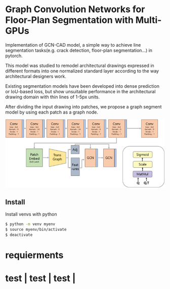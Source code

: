 # Graph Convolution Networks for Floor-Plan Segmentation with Multi-GPUs

Implementation of GCN-CAD model, a simple way to achieve line segmentation tasks(e.g. crack detection, floor-plan segmentation...) in pytorch.

This model was studied to remodel architectural drawings expressed in different formats into one normalized standard layer according to the way architectural designers work.

Existing segmentation models have been developed into dense prediction or IoU-based loss, but show unsuitable performance in the architectural drawing domain with thin lines of 1-5px units.

After dividing the input drawing into patches, we propose a graph segment model by using each patch as a graph node.

<img src="./graphics/model.png" width="800px"></img>

## Install

Install venvs with python
```bash
$ python -m venv myenv
$ source myenv/bin/activate
$ deactivate
```

requierments
================
test |
test |
test |
================
